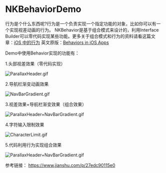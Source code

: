 # NKBehaviorDemo
行为是个什么东西呢?行为是一个负责实现一个指定功能的对象，比如你可以有一个实现视差动画的行为。
NKBehavior是基于组合模式来设计的，利用Interface Builder可以零代码实现某些功能。更多关于组合模式和行为的资料请看这篇文章：[iOS 中的行为](http://objccn.io/issue-13-3/)  英文原版：[Behaviors in iOS Apps](https://www.objc.io/issues/13-architecture/behaviors/)

Demo中使用Behavior实现的功能有：

1.头部视差效果（零代码实现）

![ParallaxHeader.gif](https://upload-images.jianshu.io/upload_images/1883918-1ad808cce4cc0e51.gif?imageMogr2/auto-orient/strip)

2.导航栏渐变动画效果

![NavBarGradient.gif](https://upload-images.jianshu.io/upload_images/1883918-03cbd081fe9f23d3.gif?imageMogr2/auto-orient/strip)

3.视差效果+导航栏渐变效果（组合效果）

![ParallaxHeader+NavBarGradient.gif](https://upload-images.jianshu.io/upload_images/1883918-e97b0eab01ad9932.gif?imageMogr2/auto-orient/strip)

4.字符输入限制效果

![CharacterLimit.gif](https://upload-images.jianshu.io/upload_images/1883918-1de643e0b82a02ef.gif?imageMogr2/auto-orient/strip)

5.代码利用行为实现组合效果

![ParallaxHeader+NavBarGradient.gif](https://upload-images.jianshu.io/upload_images/1883918-e97b0eab01ad9932.gif?imageMogr2/auto-orient/strip)


参考链接：
<https://www.jianshu.com/p/27edc90115e0>

